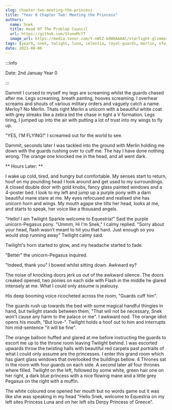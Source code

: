 ```yaml
---
slug: chapter-two-meeting-the-princess
title: "Year 0 Chapter Two: Meeting the Princess"
authors:
  name: Snek
  title: Head Of The Problep Council
  url: https://github.com/StoneMcYT
  image_url: https://media.tenor.com/Y-nW5Z-k8W8AAAAC/starlight-glimmer-blep.gif
tags: [year0, snek, twlight, luna, celestia, royal-guards, merlin, sfw, pov, capitol, castle]
date: 2023-08-06
---
```

:::info

Date: 2nd Januay Year 0

:::


Dammit I cursed to myself my legs are screaming whilst the guards chased after me. Legs screaming, breath panting, hooves screaming. I overhear screams and shouts of various military orders and vaguely catch a name. Merloy? No Merlin. Thats right Merlin a unicorn with a beautiful white coat with grey streaks like a zebra led the chase in tight a V formation. Legs tiring, I jumped up into the air with putting a lot of trust into my wings to fly up. 

"YES, I'M FLYING!" I screamed out for the world to see.

Dammit, seconds later I was tackled into the ground with Merlin holding me down with the guards rushing over to cuff me. The hay I have done nothing wrong. The orange one knocked me in the head, and all went dark.

** Hours Later: **

I wake up cold, tired, and hungry but comfortable. My senses start to return, hoof on my pounding head I look around and get used to my surroundings. A closed double door with gold knobs, fancy glass painted windows and a 4-poster bed. I look to my left and jump up a purple pony with a darn beautiful mane stare at me. My eyes refocused and realised she has unicorn horn and wings. My mouth agape she tilts her head, looks at me, and starts to speak, her voice like a thousand angels.

"Hello! I am Twilight Sparkle welcome to Equestria!" Said the purple unicorn-Pegasus pony.
"Ummm, Hi I'm Snek," I calmy replied.
"Sorry about your head, flash wasn’t meant to hit you that hard. Just enough so you would stop running away" Twilight calmy said.

Twilight's horn started to glow, and my headache started to fade.

"Better" the unicorn-Pegasus inquired.

"Indeed, thank you" I bowed whilst sitting down. Awkward ey?

The noise of knocking doors jerk us out of the awkward silence. The doors creaked opened, two ponies on each side with Flash in the middle he glared intensely at me. What I could only assume is jealousy. 

His deep booming voice ricocheted across the room, "Guards cuff him”.

The guards rush up towards the bed with some magical handful thingies in hand, but twilight stands between them, "That will not be necessary, Snek won't cause any harm to the palace or me". I awkward nod. The orange idiot opens his mouth, "But love-". Twilight holds a hoof out to him and interrupts him mid-sentence "it will be fine".

The orange balloon huffed and glared at me before instructing the guards to escort me up to the throne room leaving Twilight behind. I was escorted upwards throw the twisting halls with beautiful red carpets past portraits of what I could only assume are the princesses. I enter this grand room which has giant glass windows that overlooked the buildings bellow. 4 Thrones sat in the room with four guards on each side. A second later all four thrones where filled. Twilight on the left, followed by some white, green hair one on her right, a dark blue princess with a nice flowing mane and a little grey Pegasus on the right with a muffin.

The white coloured one opened her mouth but no words game out it was like she was speaking in my head "Hello Snek, welcome to Equestria on my left sites Princess Luna and on her left sits Derpy Princess of Greece”.

